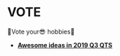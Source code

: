 # VOTE

🎉Vote your😎 hobbies🎉

+ **[Awesome ideas in 2019 Q3 QTS](https://github.com/EDITeam/VOTE/tree/1st)**